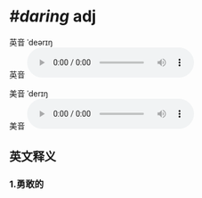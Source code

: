 # ***\#daring*** adj
英音 ˈdeərɪŋ  
英音
<audio src="./media/daring1_AAC.aac" controls="controls"></audio>

美音 ˈderɪŋ  
美音
<audio src="./media/daring2_AAC.aac" controls="controls"></audio>



  

英文释义
---
### 1.**勇敢的**  


